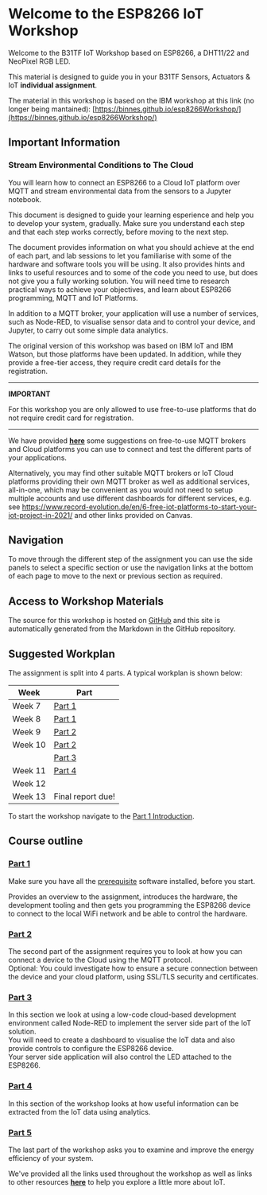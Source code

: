 # Welcome to the ESP8266 IoT Workshop

Welcome to the B31TF IoT Workshop based on ESP8266, a DHT11/22 and NeoPixel RGB LED.

This material is designed to guide you in your B31TF Sensors, Actuators &amp; IoT **individual assignment**.

The material in this workshop is based on the IBM workshop at this link (no longer being mantained): [https://binnes.github.io/esp8266Workshop/](https://binnes.github.io/esp8266Workshop/)

## Important Information

### Stream Environmental Conditions to The Cloud

You will learn how to connect an ESP8266 to a Cloud IoT platform over MQTT and stream environmental data from the sensors to a Jupyter notebook.

This document is designed to guide your learning esperience and help you to develop your system, gradually.
Make sure you understand each step and that each step works correctly, before moving to the next step.

The document provides information on what you should achieve at the end of each part, and lab sessions to let you familiarise with some of the hardware and software tools you will be using.
It also provides hints and links to useful resources and to some of the code you need to use, but does not give you a fully working solution. 
You will need time to research practical ways to achieve your objectives, and learn about ESP8266 programming, MQTT and IoT Platforms.

In addition to a MQTT broker, your application will use a number of services, such as Node-RED, to visualise sensor data and to control your device, and Jupyter, to carry out some simple data analytics.

The original version of this workshop was based on IBM IoT and IBM Watson, but those platforms have been updated. In addition, while they provide a free-tier access, they require 
credit card details for the registration.

---
**IMPORTANT**

For this workshop you are only allowed to use free-to-use platforms that do not require credit card for registration.

---

We have provided [**here**](RESOURCES.md) some suggestions on free-to-use MQTT brokers and Cloud platforms you can use to connect and test the different parts of your applications.

Alternatively, you may find other suitable MQTT brokers or IoT Cloud platforms providing their own MQTT broker as well as additional services, all-in-one, which may be convenient as you would not need to setup multiple accounts and use different dashboards for different services, e.g. see https://www.record-evolution.de/en/6-free-iot-platforms-to-start-your-iot-project-in-2021/ and other links provided on Canvas. 

## Navigation

To move through the different step of the assignment you can use the side panels to select a specific section or use the navigation links at the bottom of each page to move to the next or previous section as required.

## Access to Workshop Materials

The source for this workshop is hosted on [GitHub](https://github.com/care-group/ESP866-IoT-Workshop) and this site is automatically generated from the Markdown in the GitHub repository.

## Suggested Workplan

The assignment is split into 4 parts.  A typical workplan is shown below:

| Week       |  Part                            |
|------------|----------------------------------|
| Week 7     |  [Part 1](docs/part1/README.md)  |            
| Week 8     |  [Part 1](docs/part1/README.md)  |
| Week 9     |  [Part 2](docs/part3/README.md)  |
| Week 10    |  [Part 2](docs/part2/README.md)  |
|            |  [Part 3](docs/part3/README.md)  |
| Week 11    |  [Part 4](docs/part4/README.md)  |
| Week 12    |                                  |
| Week 13    |  Final report due!               |

To start the workshop navigate to the [ Part 1 Introduction](docs/part1/README.md).

## Course outline

### [Part 1](docs/part1/README.md)

Make sure you have all the [prerequisite](docs/part1/PREREQ.md) software installed, before you start.

Provides an overview to the assignment, introduces the hardware, the development tooling and then gets you programming the ESP8266 device to connect to the local WiFi network and be able to control the hardware.

### [Part 2](docs/part2/README.md)

The second part of the assignment requires you to look at how you can connect a device to the Cloud using the MQTT protocol.  
Optional: You could investigate how to ensure a secure connection between the device and your cloud platform, using SSL/TLS security and certificates.

### [Part 3](docs/part3/README.md)

In this section we look at using a low-code cloud-based development environment called Node-RED to implement the server side part of the IoT solution.  
You will need to create a dashboard to visualise the IoT data and also provide controls to configure the ESP8266 device.  
Your server side application will also control the LED attached to the ESP8266.

### [Part 4](docs/part4/README.md)

In this section of the workshop looks at how useful information can be extracted from the IoT data using analytics.  

### [Part 5](docs/part5/README.md)

The last part of the workshop asks you to examine and improve the energy efficiency of your system.

We've provided all the links used throughout the workshop as well as links to other resources [**here**](docs/RESOURCES.md) to help you explore a little more about IoT.
